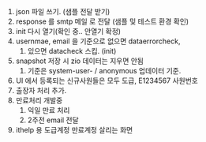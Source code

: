 1. json 파일 쓰기. (샘플 전달 받기)
2. response 를 smtp 메일 로 전달 (샘플 및 테스트 환경 확인)
3. init 다시 열기(확인 중.. 안열기 확정)
4. usernmae, email 을 기준으로 없으면 dataerrorcheck, 
	1. 있으면 datacheck 스킵. (init)
5. snapshot 저장 시 zio 데이터는 지우면 안됨
	1. 기준은 system-user- / anonymous 업데이터 기준.
6. UI 에서 등록되는 신규사원들은 모두 도급, E1234567 사원번호
7. 출장자 처리 추가.
8. 만료처리 개발중
	1. 익일 만료 처리
	2. 2주전 email 전달
9. ithelp 용 도급계정 만료계정 살리는 화면